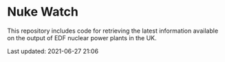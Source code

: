 # Nuke Watch

This repository includes code for retrieving the latest information available on the output of EDF nuclear power plants in the UK.

Last updated: 2021-06-27 21:06